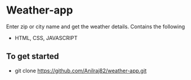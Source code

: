 # Weather-app

Enter zip or city name and get the weather details.
Contains the following
- HTML, CSS, JAVASCRIPT

## To get started
- git clone https://github.com/Anilraj82/weather-app.git
